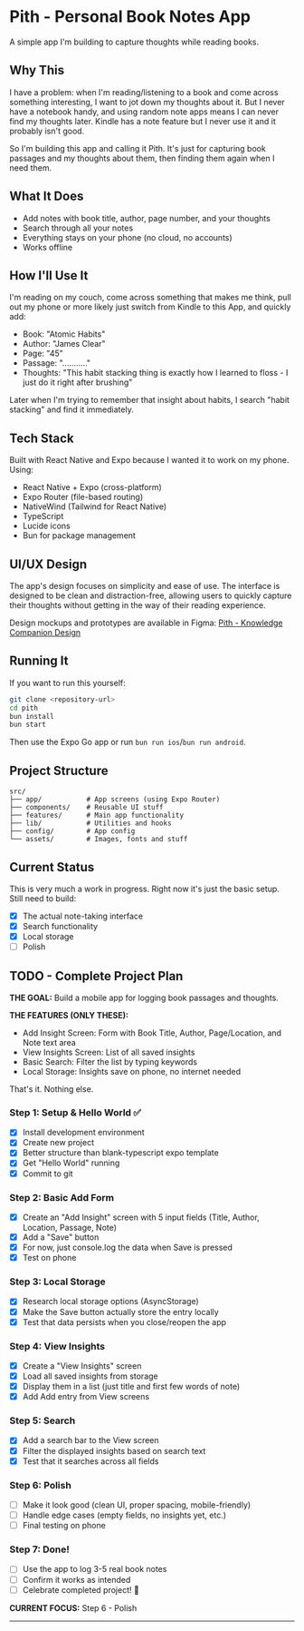 # Pith - Personal Book Notes App

A simple app I'm building to capture thoughts while reading books.

## Why This

I have a problem: when I'm reading/listening to a book and come across something interesting, I want to jot down my thoughts about it. But I never have a notebook handy, and using random note apps means I can never find my thoughts later. Kindle has a note feature but I never use it and it probably isn't good.

So I'm building this app and calling it Pith. It's just for capturing book passages and my thoughts about them, then finding them again when I need them.

## What It Does

- Add notes with book title, author, page number, and your thoughts
- Search through all your notes
- Everything stays on your phone (no cloud, no accounts)
- Works offline

## How I'll Use It

I'm reading on my couch, come across something that makes me think, pull out my phone or more likely just switch from Kindle to this App, and quickly add:

- Book: "Atomic Habits"
- Author: "James Clear"
- Page: "45"
- Passage: "..........."
- Thoughts: "This habit stacking thing is exactly how I learned to floss - I just do it right after brushing"

Later when I'm trying to remember that insight about habits, I search "habit stacking" and find it immediately.

## Tech Stack

Built with React Native and Expo because I wanted it to work on my phone. Using:

- React Native + Expo (cross-platform)
- Expo Router (file-based routing)
- NativeWind (Tailwind for React Native)
- TypeScript
- Lucide icons
- Bun for package management

## UI/UX Design

The app's design focuses on simplicity and ease of use. The interface is designed to be clean and distraction-free, allowing users to quickly capture their thoughts without getting in the way of their reading experience.

Design mockups and prototypes are available in Figma:
[Pith - Knowledge Companion Design](https://www.figma.com/design/VS9X0yAVxQiWBF5rrakoVQ/Pith-Knowledge-Companion?node-id=0-1&t=qaDTyGsZiRloneUc-1)

## Running It

If you want to run this yourself:

```bash
git clone <repository-url>
cd pith
bun install
bun start
```

Then use the Expo Go app or run `bun run ios`/`bun run android`.

## Project Structure

```
src/
├── app/           # App screens (using Expo Router)
├── components/    # Reusable UI stuff
├── features/      # Main app functionality
├── lib/           # Utilities and hooks
├── config/        # App config
└── assets/        # Images, fonts and stuff
```

## Current Status

This is very much a work in progress. Right now it's just the basic setup. Still need to build:

- [x] The actual note-taking interface
- [x] Search functionality
- [x] Local storage
- [ ] Polish

## TODO - Complete Project Plan

**THE GOAL:** Build a mobile app for logging book passages and thoughts.

**THE FEATURES (ONLY THESE):**

- Add Insight Screen: Form with Book Title, Author, Page/Location, and Note text area
- View Insights Screen: List of all saved insights
- Basic Search: Filter the list by typing keywords
- Local Storage: Insights save on phone, no internet needed

That's it. Nothing else.

### Step 1: Setup & Hello World ✅

- [x] Install development environment
- [x] Create new project
- [x] Better structure than blank-typescript expo template
- [x] Get "Hello World" running
- [x] Commit to git

### Step 2: Basic Add Form

- [x] Create an "Add Insight" screen with 5 input fields (Title, Author, Location, Passage, Note)
- [x] Add a "Save" button
- [x] For now, just console.log the data when Save is pressed
- [x] Test on phone

### Step 3: Local Storage

- [x] Research local storage options (AsyncStorage)
- [x] Make the Save button actually store the entry locally
- [x] Test that data persists when you close/reopen the app

### Step 4: View Insights

- [x] Create a "View Insights" screen
- [x] Load all saved insights from storage
- [x] Display them in a list (just title and first few words of note)
- [x] Add Add entry from View screens

### Step 5: Search

- [x] Add a search bar to the View screen
- [x] Filter the displayed insights based on search text
- [x] Test that it searches across all fields

### Step 6: Polish

- [ ] Make it look good (clean UI, proper spacing, mobile-friendly)
- [ ] Handle edge cases (empty fields, no insights yet, etc.)
- [ ] Final testing on phone

### Step 7: Done!

- [ ] Use the app to log 3-5 real book notes
- [ ] Confirm it works as intended
- [ ] Celebrate completed project! 🎉

**CURRENT FOCUS:** Step 6 - Polish

---
